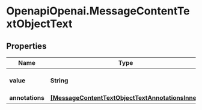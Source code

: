 # OpenapiOpenai.MessageContentTextObjectText

## Properties

Name | Type | Description | Notes
------------ | ------------- | ------------- | -------------
**value** | **String** | The data that makes up the text. | 
**annotations** | [**[MessageContentTextObjectTextAnnotationsInner]**](MessageContentTextObjectTextAnnotationsInner.md) |  | 


